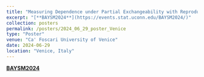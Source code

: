 ```yaml
---
title: "Measuring Dependence under Partial Exchangeability with Reproducing Kernel Hilbert Spaces"
excerpt: "[**BAYSM2024**](https://events.stat.uconn.edu/BAYSM2024/)"
collection: posters
permalink: /posters/2024_06_29_poster_Venice
type: "Poster"
venue: "Ca' Foscari University of Venice"
date: 2024-06-29
location: "Venice, Italy"
---
```


[**BAYSM2024**](https://events.stat.uconn.edu/BAYSM2024/)
